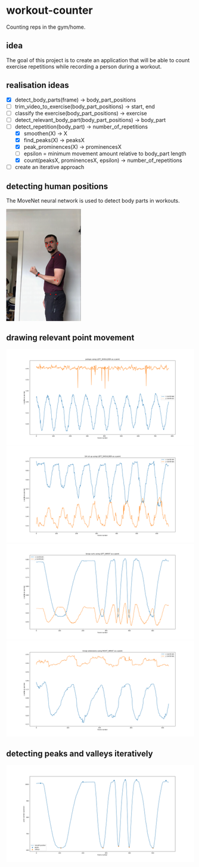 # workout-counter
Counting reps in the gym/home.

## idea
The goal of this project is to create an application that will be able to count exercise repetitions while recording a person during a workout.

## realisation ideas
- [x] detect_body_parts(frame) -> body_part_positions
- [ ] trim_video_to_exercise(body_part_positions) -> start, end
- [ ] classify the exercise(body_part_positions) -> exercise
- [ ] detect_relevant_body_part(body_part_positions) -> body_part
- [ ] detect_repetition(body_part) -> number_of_repetitions
  - [x] smoothen(X) -> X
  - [x] find_peaks(X) -> peaksX
  - [x] peak_prominences(X) -> prominencesX
  - [ ] epsilon = minimum movement amount relative to body_part length
  - [x] count(peaksX, prominencesX, epsilon) -> number_of_repetitions
- [ ] create an iterative approach

## detecting human positions
The MoveNet neural network is used to detect body parts in workouts.

<img src="./img/body_part_detection.png" width=200>

## drawing relevant point movement
![pullups](./img/pullups.png)
![situps](./img/situps.png)
![bicep curls](./img/bicep_curls.png)
![tricep extensions](./img/tricep_extensions.png)

## detecting peaks and valleys iteratively
![bicep curls count](./img/bicep_curls_peaks_and_valleys.png)
